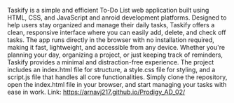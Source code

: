 Taskify is a simple and efficient To-Do List web application built using HTML, CSS, and JavaScript and anroid development platforms. 
Designed to help users stay organized and manage their daily tasks, Taskify offers a clean, responsive interface where you can easily add, delete, and check off tasks. 
The app runs directly in the browser with no installation required, making it fast, lightweight, and accessible from any device. 
Whether you're planning your day, organizing a project, or just keeping track of reminders, Taskify provides a minimal and distraction-free experience. 
The project includes an index.html file for structure, a style.css file for styling, and a script.js file that handles all core functionalities. 
Simply clone the repository, open the index.html file in your browser, and start managing your tasks with ease in work.
Link: https://arnavj217.github.io/Prodigy_AD_02/
